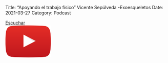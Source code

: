 Title: “Apoyando el trabajo físico” Vicente Sepúlveda -Exoesqueletos
Date: 2021-03-27
Category: Podcast

<a href="https://s.danilorca.com/2021-03-27.mp3" type="audio/mpeg">
Escuchar<br/>
<img style="height:100px;" src="images/play.png">
</a>
